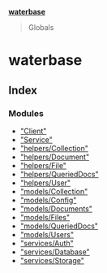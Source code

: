 **[waterbase](README.md)**

> Globals

# waterbase

## Index

### Modules

- ["Client"](modules/_client_.md)
- ["Service"](modules/_service_.md)
- ["helpers/Collection"](modules/_helpers_collection_.md)
- ["helpers/Document"](modules/_helpers_document_.md)
- ["helpers/File"](modules/_helpers_file_.md)
- ["helpers/QueriedDocs"](modules/_helpers_querieddocs_.md)
- ["helpers/User"](modules/_helpers_user_.md)
- ["models/Collection"](modules/_models_collection_.md)
- ["models/Config"](modules/_models_config_.md)
- ["models/Documents"](modules/_models_documents_.md)
- ["models/Files"](modules/_models_files_.md)
- ["models/QueriedDocs"](modules/_models_querieddocs_.md)
- ["models/Users"](modules/_models_users_.md)
- ["services/Auth"](modules/_services_auth_.md)
- ["services/Database"](modules/_services_database_.md)
- ["services/Storage"](modules/_services_storage_.md)
